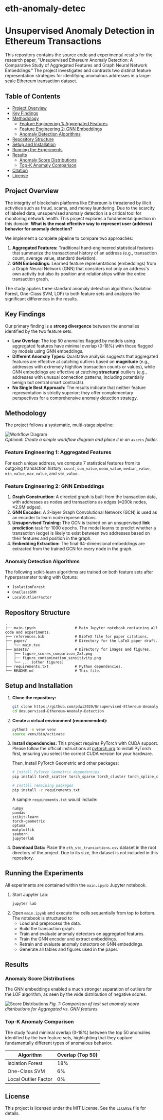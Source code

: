 # eth-anomaly-detec
# Unsupervised Anomaly Detection in Ethereum Transactions

This repository contains the source code and experimental results for the research paper, "Unsupervised Ethereum Anomaly Detection: A Comparative Study of Aggregated Features and Graph Neural Network Embeddings." The project investigates and contrasts two distinct feature representation strategies for identifying anomalous addresses in a large-scale Ethereum transaction dataset.

## Table of Contents
- [Project Overview](#project-overview)
- [Key Findings](#key-findings)
- [Methodology](#methodology)
  - [Feature Engineering 1: Aggregated Features](#feature-engineering-1-aggregated-features)
  - [Feature Engineering 2: GNN Embeddings](#feature-engineering-2-gnn-embeddings)
  - [Anomaly Detection Algorithms](#anomaly-detection-algorithms)
- [Repository Structure](#repository-structure)
- [Setup and Installation](#setup-and-installation)
- [Running the Experiments](#running-the-experiments)
- [Results](#results)
  - [Anomaly Score Distributions](#anomaly-score-distributions)
  - [Top-K Anomaly Comparison](#top-k-anomaly-comparison)
- [Citation](#citation)
- [License](#license)

## Project Overview

The integrity of blockchain platforms like Ethereum is threatened by illicit activities such as fraud, scams, and money laundering. Due to the scarcity of labeled data, unsupervised anomaly detection is a critical tool for monitoring network health. This project explores a fundamental question in this domain: **What is the most effective way to represent user (address) behavior for anomaly detection?**

We implement a complete pipeline to compare two approaches:
1.  **Aggregated Features:** Traditional hand-engineered statistical features that summarize the transactional history of an address (e.g., transaction count, average value, standard deviation).
2.  **GNN Embeddings:** Learned feature representations (embeddings) from a Graph Neural Network (GNN) that considers not only an address's own activity but also its position and relationships within the entire transaction graph.

The study applies three standard anomaly detection algorithms (Isolation Forest, One-Class SVM, LOF) to both feature sets and analyzes the significant differences in the results.

## Key Findings

Our primary finding is a **strong divergence** between the anomalies identified by the two feature sets.
- **Low Overlap:** The top 50 anomalies flagged by models using aggregated features have minimal overlap (0-18%) with those flagged by models using GNN embeddings.
- **Different Anomaly Types:** Qualitative analysis suggests that aggregated features are effective at catching outliers based on **magnitude** (e.g., addresses with extremely high/low transaction counts or values), while GNN embeddings are effective at catching **structural** outliers (e.g., addresses with unusual connection patterns, including potentially benign but central smart contracts).
- **No Single Best Approach:** The results indicate that neither feature representation is strictly superior; they offer complementary perspectives for a comprehensive anomaly detection strategy.

## Methodology

The project follows a systematic, multi-stage pipeline:

![Workflow Diagram](assets/workflow_diagram.png)  
*Optional: Create a simple workflow diagram and place it in an `assets` folder.*

### Feature Engineering 1: Aggregated Features
For each unique address, we compute 7 statistical features from its outgoing transaction history: `count`, `sum_value`, `mean_value`, `median_value`, `min_value`, `max_value`, and `std_value`.

### Feature Engineering 2: GNN Embeddings
1.  **Graph Construction:** A directed graph is built from the transaction data, with addresses as nodes and transactions as edges ($\approx$200k nodes, $\approx$2.9M edges).
2.  **GNN Encoder:** A 2-layer Graph Convolutional Network (GCN) is used as an encoder to learn node representations.
3.  **Unsupervised Training:** The GCN is trained on an unsupervised **link prediction** task for 1000 epochs. The model learns to predict whether a transaction (edge) is likely to exist between two addresses based on their features and position in the graph.
4.  **Embedding Extraction:** The final 64-dimensional embeddings are extracted from the trained GCN for every node in the graph.

### Anomaly Detection Algorithms
The following scikit-learn algorithms are trained on both feature sets after hyperparameter tuning with Optuna:
- `IsolationForest`
- `OneClassSVM`
- `LocalOutlierFactor`

## Repository Structure
```
.
├── main.ipynb                  # Main Jupyter notebook containing all code and experiments.
├── references.bib              # BibTeX file for paper citations.
├── paper/                      # Directory for the LaTeX paper draft.
│   └── main.tex
├── assets/                     # Directory for images and figures.
│   ├── figure_scores_comparison_2x3.png
│   ├── figure_contamination_sensitivity.png
│   └── ... (other figures)
├── requirements.txt            # Python dependencies.
└── README.md                   # This file.
```

## Setup and Installation

1.  **Clone the repository:**
    ```bash
    git clone https://github.com/pdwi2020/Unsupervised-Ethereum-Anomaly-Detection.git
    cd Unsupervised-Ethereum-Anomaly-Detection
    ```

2.  **Create a virtual environment (recommended):**
    ```bash
    python3 -m venv venv
    source venv/bin/activate
    ```

3.  **Install dependencies:**
    This project requires PyTorch with CUDA support. Please follow the official instructions at [pytorch.org](https://pytorch.org/) to install PyTorch first, ensuring you select the correct CUDA version for your hardware.
    
    Then, install PyTorch Geometric and other packages:
    ```bash
    # Install PyTorch Geometric dependencies
    pip install torch_scatter torch_sparse torch_cluster torch_spline_conv -f https://data.pyg.org/whl/torch-$(python -c 'import torch; print(torch.__version__)').html

    # Install remaining packages
    pip install -r requirements.txt
    ```
    A sample `requirements.txt` would include:
    ```
    numpy
    pandas
    scikit-learn
    torch-geometric
    optuna
    matplotlib
    seaborn
    jupyterlab
    ```

4.  **Download Data:**
    Place the `eth_std_transactions.csv` dataset in the root directory of the project. Due to its size, the dataset is not included in this repository.

## Running the Experiments

All experiments are contained within the `main.ipynb` Jupyter notebook.
1.  Start Jupyter Lab:
    ```bash
    jupyter lab
    ```
2.  Open `main.ipynb` and execute the cells sequentially from top to bottom. The notebook is structured to:
    - Load and preprocess the data.
    - Build the transaction graph.
    - Train and evaluate anomaly detectors on aggregated features.
    - Train the GNN encoder and extract embeddings.
    - Retrain and evaluate anomaly detectors on GNN embeddings.
    - Generate all tables and figures used in the paper.

## Results

### Anomaly Score Distributions

The GNN embeddings enabled a much stronger separation of outliers for the LOF algorithm, as seen by the wide distribution of negative scores.

![Score Distributions](assets/figure_scores_comparison_2x3.png)
*Fig. 1: Comparison of test set anomaly score distributions for Aggregated vs. GNN features.*

### Top-K Anomaly Comparison

The study found minimal overlap (0-18%) between the top 50 anomalies identified by the two feature sets, highlighting that they capture fundamentally different types of anomalous behavior.

| Algorithm          | Overlap (Top 50) |
| ------------------ | ---------------- |
| Isolation Forest   | 18%              |
| One-Class SVM      | 6%               |
| Local Outlier Factor | 0%               |


## License

This project is licensed under the MIT License. See the `LICENSE` file for details.
